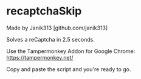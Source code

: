 # recaptchaSkip
Made by Janik313 [github.com/janik313]

Solves a reCaptcha in 2.5 seconds.

Use the Tampermonkey Addon for Google Chrome: https://tampermonkey.net/

Copy and paste the script and you're ready to go.
